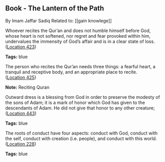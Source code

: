 ## Book - The Lantern of the Path
By Imam Jaffar Sadiq
Related to: [[gain knowlege]]

Whoever recites the Qur’an and does not humble himself before God, whose heart is not softened, nor regret and fear provoked within him, undervalues the immensity of God’s affair and is in a clear state of loss. ([Location 423](https://readwise.io/to_kindle?action=open&asin=B01JCZY4TG&location=423))

**Tags:** blue

The person who recites the Qur’an needs three things: a fearful heart, a tranquil and receptive body, and an appropriate place to recite. ([Location 425](https://readwise.io/to_kindle?action=open&asin=B01JCZY4TG&location=425))

**Note:** Reciting Quran

Outward dress is a blessing from God in order to preserve the modesty of the sons of Adam; it is a mark of honor which God has given to the descendants of Adam. He did not give that honor to any other creature; ([Location 443](https://readwise.io/to_kindle?action=open&asin=B01JCZY4TG&location=443))

**Tags:** blue

The roots of conduct have four aspects: conduct with God, conduct with the self, conduct with creation (i.e. people), and conduct with this world. ([Location 228](https://readwise.io/to_kindle?action=open&asin=B01JCZY4TG&location=228))

**Tags:** blue